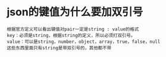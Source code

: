 # json的键值为什么要加双引号
    根据官方定义可以看出键值对pair一定是string : value的格式
    key：必须是string，根据string的定义，所以必须打双引号。
    value：可以是string，number，object，array，true，false，null
    这些东西里面只有string是带双引号的，其他都不带